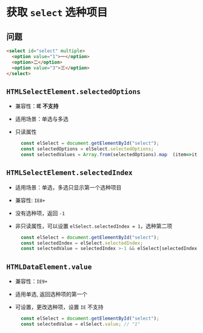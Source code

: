 # 获取 `select` 选种项目

## 问题

```html
<select id="select" multiple>
  <option value="1">一</option>
  <option>二</option>
  <option value="3">三</option>
</select>
```

## `HTMLSelectElement.selectedOptions`

+ 兼容性：**IE 不支持**
+ 适用场景：单选与多选
+ 只读属性

  ```js
    const elSelect = document.getElementById("select");
    const selectedOptions = elSelect.selectedOptions;
    const selectedValues = Array.from(selectedOptions).map  (item=>item.value)); // ["1", "二", "3"]
  ```

## `HTMLSelectElement.selectedIndex`

+ 适用场景：单选，多选只显示第一个选种项目
+ 兼容性: `IE8+`
+ 没有选种项，返回 `-1`
+ 非只读属性，可以设置 `elSelect.selectedIndex = 1`，选种第二项

  ```js
    const elSelect = document.getElementById("select");
    const selectedIndex = elSelect.selectedIndex;
    const selectedValue = selectedIndex >-1 && elSelect[selectedIndex].value; // "1"
  ```

## `HTMLDataElement.value`

+ 兼容性：`IE9+`
+ 适用单选, 返回选种项的第一个
+ 可设置，更改选种项，设置 `IE` 不支持

  ```js
    const elSelect = document.getElementById("select");
    const selectedValue = elSelect.value; // "1"
  ```
